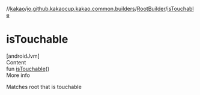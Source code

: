 //[kakao](../../../index.md)/[io.github.kakaocup.kakao.common.builders](../index.md)/[RootBuilder](index.md)/[isTouchable](is-touchable.md)



# isTouchable  
[androidJvm]  
Content  
fun [isTouchable](is-touchable.md)()  
More info  


Matches root that is touchable

  



